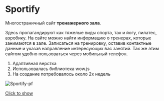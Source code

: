 # Sportify

Многостраничный сайт **тренажерного зала**.

Здесь пропагандируют как тяжелые виды спорта, так и йогу, пилатес, аэробику.
На сайте можно найти информацию о тренерах, которые занимаются в зале. Записаться на тренировку, оставив контактные данные и указав направление интересующих вас занятий.
Так же этим сайтом удобно пользоваться через мобильный телефон.

1. Адаптивная верстка
2. Использовалась библиотека wow.js
3. На создание потребовалось около 2х недель

![Sportify-pf](sportify.gif)

[Click to show](https://brainhdv.github.io/Sportify-index)
